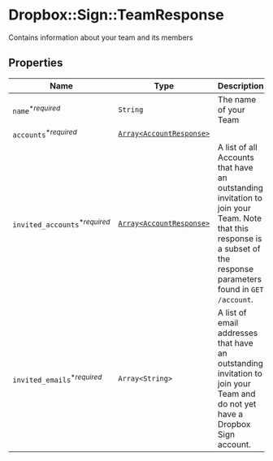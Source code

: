 # Dropbox::Sign::TeamResponse

Contains information about your team and its members

## Properties

| Name | Type | Description | Notes |
| ---- | ---- | ----------- | ----- |
| `name`<sup>*_required_</sup> | ```String``` |  The name of your Team  |  |
| `accounts`<sup>*_required_</sup> | [```Array<AccountResponse>```](AccountResponse.md) |    |  |
| `invited_accounts`<sup>*_required_</sup> | [```Array<AccountResponse>```](AccountResponse.md) |  A list of all Accounts that have an outstanding invitation to join your Team. Note that this response is a subset of the response parameters found in `GET /account`.  |  |
| `invited_emails`<sup>*_required_</sup> | ```Array<String>``` |  A list of email addresses that have an outstanding invitation to join your Team and do not yet have a Dropbox Sign account.  |  |

